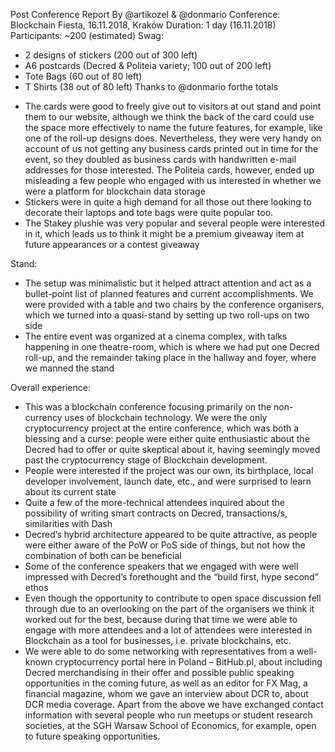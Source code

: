 Post Conference Report
By @artikozel & @donmario
Conference:
Blockchain Fiesta, 16.11.2018, Kraków
Duration:
1 day (16.11.2018)
Participants:
~200 (estimated)
Swag:
- 2 designs of stickers (200 out of 300 left)
- A6 postcards (Decred & Politeia variety; 100 out of 200 left)
- Tote Bags (60 out of 80 left)
- T Shirts (38 out of 80 left)
Thanks to @donmario forthe totals


*	The cards were good to freely give out to visitors at out stand and point them to our website, although we think the back of the card could use the space more effectively to name the future features, for example, like one of the roll-up designs does. Nevertheless, they were very handy on account of us not getting any business cards printed out in time for the event, so they doubled as business cards with handwritten e-mail addresses for those interested. The Politeia cards, however, ended up misleading a few people who engaged with us interested in whether we were a platform for blockchain data storage
*	Stickers were in quite a high demand for all those out there looking to decorate their laptops and tote bags were quite popular too.
*	The Stakey plushie was very popular and several people were interested in it, which leads us to think it might be a premium giveaway item at future appearances or a contest giveaway

Stand:
*	The setup was minimalistic but it helped attract attention and act as a bullet-point list of planned features and current accomplishments. We were provided with a table and two chairs by the conference organisers, which we turned into a quasi-stand by setting up two roll-ups on two side
*	The entire event was organized at a cinema complex, with talks happening in one theatre-room, which is where we had put one Decred roll-up, and the remainder taking place in the hallway and foyer, where we manned the stand

Overall experience:
*	This was a blockchain conference focusing primarily on the non-currency uses of blockchain technology. We were the only cryptocurrency project at the entire conference, which was both a blessing and a curse: people were either quite enthusiastic about the Decred had to offer or quite skeptical about it, having seemingly moved past the cryptocurrency stage of Blockchain development.
*	People were interested if the project was our own, its birthplace, local developer involvement, launch date, etc., and were surprised to learn about its current state
*	Quite a few of the more-technical attendees inquired about the possibility of writing smart contracts on Decred, transactions/s, similarities with Dash
*	Decred’s hybrid architecture appeared to be quite attractive, as people were either aware of the PoW or PoS side of things, but not how the combination of both can be beneficial
*	Some of the conference speakers that we engaged with were well impressed with Decred’s forethought and the “build first, hype second” ethos
*	Even though the opportunity to contribute to open space discussion fell through due to an overlooking on the part of the organisers we think it worked out for the best, because during that time we were able to engage with more attendees and a lot of attendees were interested in Blockchain as a tool for businesses, i.e. private blockchains, etc.
*	We were able to do some networking with representatives from a well-known cryptocurrency portal here in Poland – BitHub.pl, about including Decred merchandising in their offer and possible public speaking opportunities in the coming future, as well as an editor for FX Mag, a financial magazine, whom we gave an interview about DCR to, about DCR media coverage. Apart from the above we have exchanged contact information with several people who run meetups or student research societies, at the SGH Warsaw School of Economics, for example, open to future speaking opportunities.
